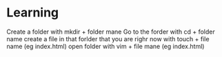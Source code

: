 # Learning
Create a folder with mkdir + folder mane
Go to the forder with cd + folder name
create a file in that forlder that you are righr now with touch + file name (eg index.html)
open folder with vim + file mane (eg index.html) 
